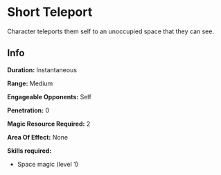 # Short Teleport

Character teleports them self to an unoccupied space that they can see.

## Info

**Duration:** Instantaneous

**Range:** Medium

**Engageable Opponents:** Self

**Penetration:** 0

**Magic Resource Required:** 2

**Area Of Effect:** None

**Skills required:**

- Space magic (level 1)
